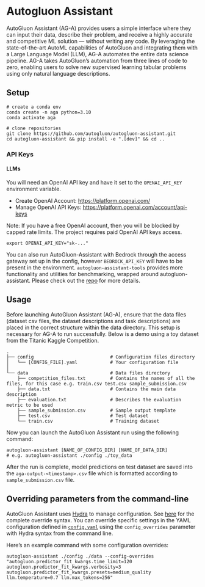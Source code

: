 # Autogluon Assistant

AutoGluon Assistant (AG-A) provides users a simple interface where they can input their data, describe their problem, and receive a highly accurate and competitive ML solution — without writing any code. By leveraging the state-of-the-art AutoML capabilities of AutoGluon and integrating them with a Large Language Model (LLM), AG-A automates the entire data science pipeline. AG-A takes AutoGluon’s automation from three lines of code to zero, enabling users to solve new supervised learning tabular problems using only natural language descriptions.

## Setup

```
# create a conda env
conda create -n aga python=3.10
conda activate aga

# clone repositories
git clone https://github.com/autogluon/autogluon-assistant.git
cd autogluon-assistant && pip install -e ".[dev]" && cd ..
```


### API Keys

#### LLMs 
You will need an OpenAI API key and have it set to the `OPENAI_API_KEY` environment variable.
- Create OpenAI Account: https://platform.openai.com/
- Manage OpenAI API Keys: https://platform.openai.com/account/api-keys

Note: If you have a free OpenAI account, then you will be blocked by capped rate limits.
	  The project requires paid OpenAI API keys access.

```
export OPENAI_API_KEY="sk-..."
```

You can also run AutoGluon-Assistant with Bedrock through the access gateway set up in the config, however `BEDROCK_API_KEY` will have to be present in the environment.
`autogluon-assistant-tools` provides more functionality and utilities for benchmarking, wrapped around autogluon-assistant. Please check out the [repo](https://github.com/autogluon/autogluon-assistant-tools/) for more details.


## Usage

Before launching AutoGluon Assistant (AG-A), ensure that the data files (dataset csv files, the dataset descriptions and task descriptions) are placed in the correct structure within the data directory. This setup is necessary for AG-A to run successfully. Below is a demo using a toy dataset from the Titanic Kaggle Competition.

```
.
├── config                            # Configuration files directory
│   └── [CONFIG_FILE].yaml            # Your configuration file
│
└── data                              # Data files directory
    ├── competition_files.txt         # Contains the names of all the files, for this case e.g. train.csv test.csv sample_submission.csv
    ├── data.txt                      # Contains the main data description
    ├── evaluation.txt                # Describes the evaluation metric to be used
    ├── sample_submission.csv         # Sample output template
    ├── test.csv                      # Test dataset
    └── train.csv                     # Training dataset

```

Now you can launch the AutoGluon Assistant run using the following command:
```
autogluon-assistant [NAME_OF_CONFIG_DIR] [NAME_OF_DATA_DIR]
# e.g. autogluon-assistant ./config ./toy_data
```

After the run is complete, model predictions on test dataset are saved into the `aga-output-<timestamp>.csv` file which is formatted according to `sample_submission.csv` file.

## Overriding parameters from the command-line
AutoGluon Assistant uses [Hydra](https://hydra.cc) to manage configuration. See [here](https://hydra.cc/docs/advanced/override_grammar/basic/) for the complete override syntax.
You can override specific settings in the YAML configuration defined in [`config.yaml`](https://github.com/autogluon/autogluon-assistant/blob/main/config/config.yaml) using
the `config_overrides` parameter with Hydra syntax from the command line.

Here’s an example command with some configuration overrides:
```
autogluon-assistant ./config ./data --config-overrides "autogluon.predictor_fit_kwargs.time_limit=120 autogluon.predictor_fit_kwargs.verbosity=3 autogluon.predictor_fit_kwargs.presets=medium_quality llm.temperature=0.7 llm.max_tokens=256"
```
